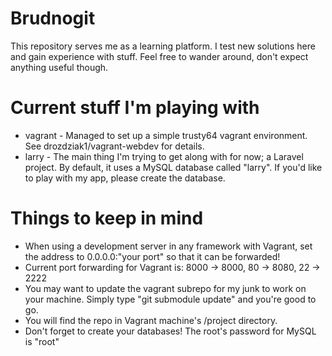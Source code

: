 # Brudnogit
This repository serves me as a learning platform. I test new solutions here and gain experience with stuff. Feel free to wander around, don't expect anything useful though.
# Current stuff I'm playing with
* vagrant - Managed to set up a simple trusty64 vagrant environment. See drozdziak1/vagrant-webdev for details.
* larry - The main thing I'm trying to get along with for now; a Laravel project. By default, it uses a MySQL database called "larry". If you'd like to play with my app, please create the database.

# Things to keep in mind
* When using a development server in any framework with Vagrant, set the address to 0.0.0.0:"your port" so that it can be forwarded!
* Current port forwarding for Vagrant is: 8000 -> 8000, 80 -> 8080, 22 -> 2222
* You may want to update the vagrant subrepo for my junk to work on your machine. Simply type "git submodule update" and you're good to go.
* You will find the repo in Vagrant machine's /project directory.
* Don't forget to create your databases! The root's password for MySQL is "root"
